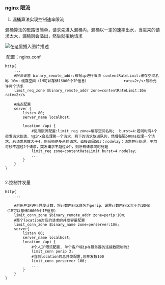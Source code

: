 ### nginx 限流

1. 漏桶算法实现控制速率限流

​	漏桶算法的思路很简单，请求先进入漏桶内，漏桶以一定的速率出水，当进来的请求太大，漏桶则会溢出，然后就拒绝请求

![在这里插入图片描述](https://www.freesion.com/images/11/5bc49dbcbc6f09d1a21a5496c8195a73.png)

​	配置：nginx.conf

```nginx
http{
	...
	#限流设置 binary_remote_addr:根据ip进行限流 contentRateLimit:缓存空间名称 10m：缓存空间（1M可以存储16000个IP信息） 				rate=2r/s:每秒允许两个请求
	limit_req_zone $binary_remote_addr zone=contentRateLimit:10m rate=2r/s
	
	#站点配置
	server {
		listen 80;
		server_name localhost;
		
		location /api {
			#使用限流配置:limit_req zone=缓存空间名称;  burst=4:若同时有4个突发请求到达，nginx会处理第一个请求，剩下的请求放进队列，然后每隔500ms处理一个请求，若请求总数大于4，则会拒绝多余的请求，直接返回503；nodelay：请求并行处理，平均每秒不超过2个请求，突发请求不超过4个，则所有请求同时处理
			limit_req zone=contentRateLimit burst=4 nodelay;
            ...
		}
	}
}
	
```



2.控制并发量



```nginx
http{
	...

    #对用户IP进行并发计数，将计数内存区命名为perip，设置计数内存区大小为10MB （1M可以存储16000个IP信息）
    limit_conn_zone $binary_remote_addr zone=perip:10m;
    #整个location对应的请求的并发容量配置
    limit_conn_zone $binary_name zone=perserver:10m;
    server{
        listen 80;
        server_name localhost;
        location /api {
            #个人IP限流配置, 单个客户端ip与服务器的连接数限制为3
            limit_conn perip 3;
            #当前location的总并发配置,总并发数100
            limit_conn perserver 100;
            ...
        }
    }
}
```



